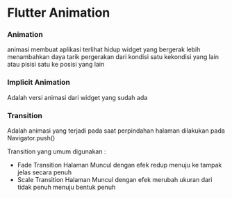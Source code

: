 # Flutter Animation

### Animation
animasi membuat aplikasi terlihat hidup
widget yang bergerak lebih menambahkan daya tarik
pergerakan dari kondisi satu kekondisi yang lain atau pisisi satu ke posisi yang lain

### Implicit Animation
Adalah versi animasi dari widget yang sudah ada

### Transition
Adalah animasi yang terjadi pada saat perpindahan halaman
dilakukan pada Navigator.push()

Transition yang umum digunakan :
- Fade Transition 
Halaman Muncul dengan efek redup menuju ke tampak jelas secara penuh
- Scale Transition 
Halaman Muncul dengan efek merubah ukuran dari tidak penuh menuju bentuk penuh